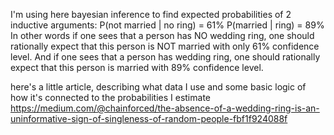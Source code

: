  I'm using here bayesian inference to find expected probabilities of 2 inductive arguments:
 P(not married | no ring) = 61%
 P(married | ring) = 89%
 In other words if one sees that a person has NO wedding ring, one should rationally expect that this person is NOT married with only 61% confidence level.
 And if one sees that a person has wedding ring, one should rationally expect that this person is married with 89% confidence level.

 here's a little article, describing what data I use and some basic logic of how it's connected to the probabilities I estimate
 https://medium.com/@chainforced/the-absence-of-a-wedding-ring-is-an-uninformative-sign-of-singleness-of-random-people-fbf1f924088f
